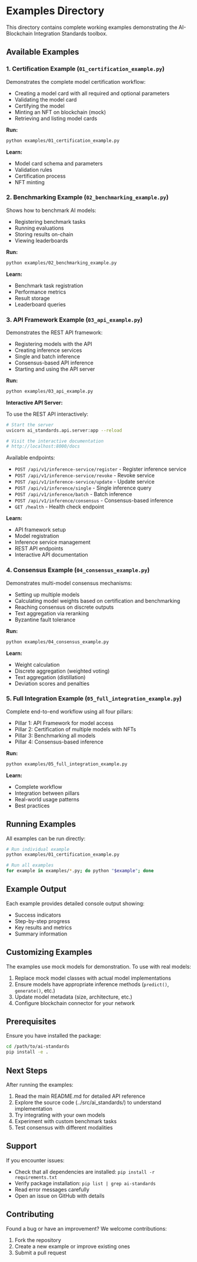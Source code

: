 # Examples Directory

This directory contains complete working examples demonstrating the AI-Blockchain Integration Standards toolbox.

## Available Examples

### 1. Certification Example (`01_certification_example.py`)

Demonstrates the complete model certification workflow:
- Creating a model card with all required and optional parameters
- Validating the model card
- Certifying the model
- Minting an NFT on blockchain (mock)
- Retrieving and listing model cards

**Run:**
```bash
python examples/01_certification_example.py
```

**Learn:**
- Model card schema and parameters
- Validation rules
- Certification process
- NFT minting

### 2. Benchmarking Example (`02_benchmarking_example.py`)

Shows how to benchmark AI models:
- Registering benchmark tasks
- Running evaluations
- Storing results on-chain
- Viewing leaderboards

**Run:**
```bash
python examples/02_benchmarking_example.py
```

**Learn:**
- Benchmark task registration
- Performance metrics
- Result storage
- Leaderboard queries

### 3. API Framework Example (`03_api_example.py`)

Demonstrates the REST API framework:
- Registering models with the API
- Creating inference services
- Single and batch inference
- Consensus-based API inference
- Starting and using the API server

**Run:**
```bash
python examples/03_api_example.py
```

**Interactive API Server:**

To use the REST API interactively:
```bash
# Start the server
uvicorn ai_standards.api.server:app --reload

# Visit the interactive documentation
# http://localhost:8000/docs
```

Available endpoints:
- `POST /api/v1/inference-service/register` - Register inference service
- `POST /api/v1/inference-service/revoke` - Revoke service
- `POST /api/v1/inference-service/update` - Update service
- `POST /api/v1/inference/single` - Single inference query
- `POST /api/v1/inference/batch` - Batch inference
- `POST /api/v1/inference/consensus` - Consensus-based inference
- `GET /health` - Health check endpoint

**Learn:**
- API framework setup
- Model registration
- Inference service management
- REST API endpoints
- Interactive API documentation

### 4. Consensus Example (`04_consensus_example.py`)

Demonstrates multi-model consensus mechanisms:
- Setting up multiple models
- Calculating model weights based on certification and benchmarking
- Reaching consensus on discrete outputs
- Text aggregation via reranking
- Byzantine fault tolerance

**Run:**
```bash
python examples/04_consensus_example.py
```

**Learn:**
- Weight calculation
- Discrete aggregation (weighted voting)
- Text aggregation (distillation)
- Deviation scores and penalties

### 5. Full Integration Example (`05_full_integration_example.py`)

Complete end-to-end workflow using all four pillars:
- Pillar 1: API Framework for model access
- Pillar 2: Certification of multiple models with NFTs
- Pillar 3: Benchmarking all models
- Pillar 4: Consensus-based inference

**Run:**
```bash
python examples/05_full_integration_example.py
```

**Learn:**
- Complete workflow
- Integration between pillars
- Real-world usage patterns
- Best practices

## Running Examples

All examples can be run directly:

```bash
# Run individual example
python examples/01_certification_example.py

# Run all examples
for example in examples/*.py; do python "$example"; done
```

## Example Output

Each example provides detailed console output showing:
- Success indicators
- Step-by-step progress
- Key results and metrics
- Summary information

## Customizing Examples

The examples use mock models for demonstration. To use with real models:

1. Replace mock model classes with actual model implementations
2. Ensure models have appropriate inference methods (`predict()`, `generate()`, etc.)
3. Update model metadata (size, architecture, etc.)
4. Configure blockchain connector for your network

## Prerequisites

Ensure you have installed the package:

```bash
cd /path/to/ai-standards
pip install -e .
```

## Next Steps

After running the examples:
1. Read the main README.md for detailed API reference
2. Explore the source code (../src/ai_standards/) to understand implementation
3. Try integrating with your own models
4. Experiment with custom benchmark tasks
5. Test consensus with different modalities

## Support

If you encounter issues:
- Check that all dependencies are installed: `pip install -r requirements.txt`
- Verify package installation: `pip list | grep ai-standards`
- Read error messages carefully
- Open an issue on GitHub with details

## Contributing

Found a bug or have an improvement? We welcome contributions:
1. Fork the repository
2. Create a new example or improve existing ones
3. Submit a pull request

